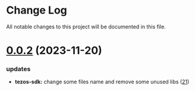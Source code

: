 
# Change Log

All notable changes to this project will be documented in this file.

# [0.0.2](https://git.sonr.io/pkg/wallets) (2023-11-20)

### updates

- **tezos-sdk:** change some files name and remove some unused libs ([21](https://git.sonr.io/pkg/wallets/pull/21))
